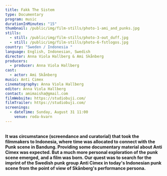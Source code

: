 ```yaml
---
title: Fakk The Sistem
type: Documentary
program: music
durationInMinutes: "15"
thumbnail: /public/img/film-stills/photo-1-ami_and_punks.jpg
stills:
  - still: /public/img/film-stills/photo-3-out_duff.jpg
  - still: /public/img/film-stills/photo-6-fstlogos.jpg
country: "Sweden / Indonesia "
language: English, Indonesian, Swedish
director: Anna Viola Hallberg & Ami Skånberg
producers:
  - producer: Anna Viola Hallberg
cast:
  - actor: Ami Skånberg
music: Anti Cimex
cinematography: Anna Viola Hallberg
editor: Anna Viola Hallberg
contact: amimaisha@gmail.com
filmWebsite: https://studiobuji.com/
filmTrailer: https://studiobuji.com/
screenings:
  - dateTime: Sunday, August 31 11:00
    venue: roda-kvarn
---
```

**\
It was circumstance (screendance and curatorial) that took the filmmakers to Indonesia, where time was allocated to connect with the Punk scene in Bandung. Providing some documentary material about Anti Cimex was expected. But a much more personal exploration of the punk scene emerged, and a film was born. Our quest was to search for the imprint of the Swedish punk group Anti Cimex in today's Indonesian punk scene from the point of view of Skånberg's performance persona.**